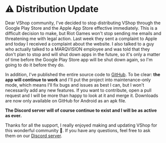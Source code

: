 # ⚠️ Distribution Update

Dear VShop community,
I've decided to stop distributing VShop through the Google Play Store and the Apple App Store effective immediately. This is a difficult decision to make, but Riot Games won't stop sending me emails and threatening me with legal action. Last week they sent a complaint to Apple and today I received a complaint about the website. I also talked to a guy who actually talked to a MARQVISION employee and was told that they don't plan to stop and will shut down apps in the future, so it's only a matter of time before the Google Play Store app will be shut down again, so I'm going to do it before they do.

In addition, I've published the entire source code to [GitHub](https://github.com/vshopapp/mobile). To be clear: **the app will continue to work** and I'll put the project into maintenance-only mode, which means I'll fix bugs and issues as best I can, but I won't necessarily add any new features. If you want to contribute, open a pull request and I will be more than happy to look at it and merge it. Downloads are now only available on GitHub for Android as an apk file.

**The Discord server will of course continue to exist and I will be as active as ever.**

Thanks for all the support, I really enjoyed making and updating VShop for this wonderful community 💖. If you have any questions, feel free to ask them on our [Discord server](https://vshop.one/discord).